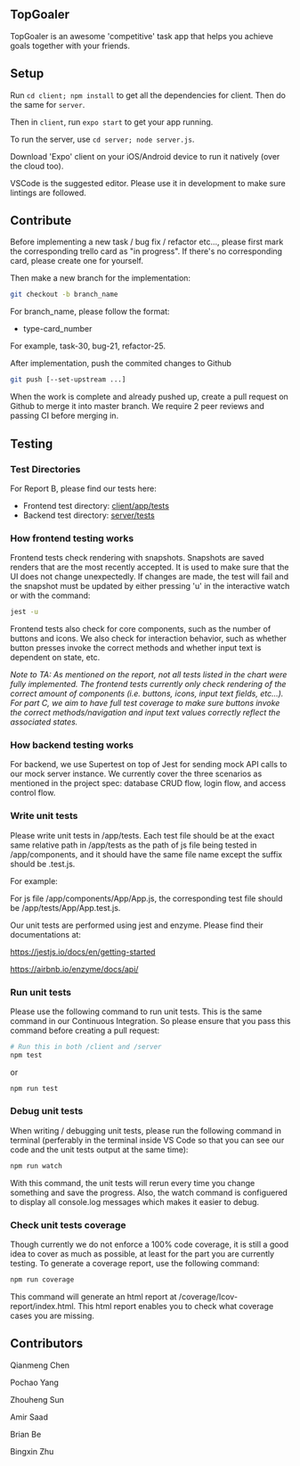 ## TopGoaler

TopGoaler is an awesome 'competitive' task app that helps you achieve goals together with your friends. 


## Setup

Run `cd client; npm install` to get all the dependencies for client. Then do the same for `server`. 

Then in `client`, run `expo start` to get your app running. 

To run the server, use `cd server; node server.js`.

Download 'Expo' client on your iOS/Android device to run it natively (over the cloud too). 

VSCode is the suggested editor. Please use it in development to make sure lintings are followed.



## Contribute

Before implementing a new task / bug fix / refactor etc..., please first mark the corresponding trello card as "in progress". If there's no corresponding card, please create one for yourself.

Then make a new branch for the implementation:

```bash
git checkout -b branch_name
```

For branch_name, please follow the format:

- type-card_number

For example, task-30, bug-21, refactor-25. 



After implementation, push the commited changes to Github

```bash
git push [--set-upstream ...]
```



When the work is complete and already pushed up, create a pull request on Github to merge it into master branch. We require 2 peer reviews and passing CI before merging in.



## Testing

### Test Directories
For Report B, please find our tests here:

- Frontend test directory: [client/app/tests](client/app/tests)
- Backend test directory: [server/tests](server/tests)


### How frontend testing works

Frontend tests check rendering with snapshots. Snapshots are saved renders that are the most recently accepted. It is used to make sure that the UI does not change unexpectedly. If changes are made, the test will fail and the snapshot must be updated by either pressing 'u' in the interactive watch or with the command:

```bash
jest -u
```

Frontend tests also check for core components, such as the number of buttons and icons. We also check for interaction behavior, such as whether button presses invoke the correct methods and whether input text is dependent on state, etc. 

_Note to TA: As mentioned on the report, not all tests listed in the chart were fully implemented. The frontend tests currently only check rendering of the correct amount of components (i.e. buttons, icons, input text fields, etc...). For part C, we aim to have full test coverage to make sure buttons invoke the correct methods/navigation and input text values correctly reflect the associated states._ 

### How backend testing works

For backend, we use Supertest on top of Jest for sending mock API calls to our mock server instance. We currently cover the three scenarios as mentioned in the project spec: database CRUD flow, login flow, and access control flow. 

### Write unit tests

Please write unit tests in /app/tests. Each test file should be at the exact same relative path in /app/tests as the path of js file being tested in /app/components, and it should have the same file name except the suffix should be .test.js.

For example:

For js file /app/components/App/App.js, the corresponding test file should be /app/tests/App/App.test.js.

Our unit tests are performed using jest and enzyme. Please find their documentations at:

https://jestjs.io/docs/en/getting-started

https://airbnb.io/enzyme/docs/api/



### Run unit tests

Please use the following command to run unit tests. This is the same command in our Continuous Integration. So please ensure that you pass this command before creating a pull request:

```bash
# Run this in both /client and /server
npm test
```

or

```bash
npm run test
```



### Debug unit tests

When writing / debugging unit tests, please run the following command in terminal (perferably in the terminal inside VS Code so that you can see our code and the unit tests output at the same time):

```bash
npm run watch
```

With this command, the unit tests will rerun every time you change something and save the progress. Also, the watch command is configuered to display all console.log messages which makes it easier to debug.



### Check unit tests coverage

Though currently we do not enforce a 100% code coverage, it is still a good idea to cover as much as possible, at least for the part you are currently testing. To generate a coverage report, use the following command:

```bash
npm run coverage
```

This command will generate an html report at /coverage/Icov-report/index.html. This html report enables you to check what coverage cases you are missing.

## Contributors

Qianmeng Chen

Pochao Yang

Zhouheng Sun

Amir Saad

Brian Be

Bingxin Zhu
